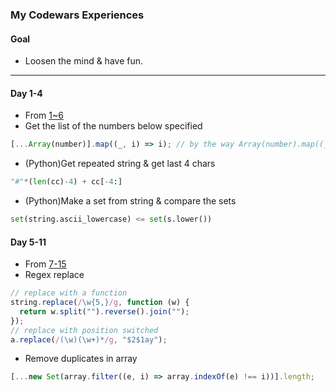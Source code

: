 ### My Codewars Experiences

#### Goal

- Loosen the mind & have fun.

---

#### Day 1-4

- From [1~6](https://github.com/jinyongnan810/codewars-exp/compare/e8ce074fb2b0b071af9b2e1ee3987688fda2e675...0d5761b3f9549fe72bde9f800807b8d20dd2951a)
- Get the list of the numbers below specified

```ts
[...Array(number)].map((_, i) => i); // by the way Array(number).map((_,i) => i) didn't work.
```

- (Python)Get repeated string & get last 4 chars

```py
"#"*(len(cc)-4) + cc[-4:]
```

- (Python)Make a set from string & compare the sets

```py
set(string.ascii_lowercase) <= set(s.lower())
```

#### Day 5-11

- From [7-15](https://github.com/jinyongnan810/codewars-exp/compare/e90f59fbb72bd6e20c099696c4bd8f37fd571dec...b170724ba4d949cad5efc2586ca65a8fea846cfa)
- Regex replace

```ts
// replace with a function
string.replace(/\w{5,}/g, function (w) {
  return w.split("").reverse().join("");
});
// replace with position switched
a.replace(/(\w)(\w+)*/g, "$2$1ay");
```

- Remove duplicates in array

```ts
[...new Set(array.filter((e, i) => array.indexOf(e) !== i))].length;
```
